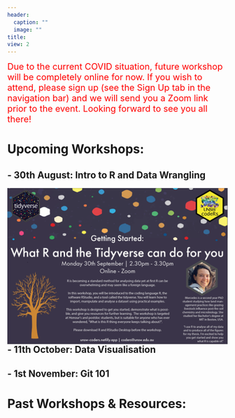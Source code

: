 ```yaml
---
header:
  caption: ""
  image: ""
title: 
view: 2
---
```


<span style="color: red; font-size: 20px;"> Due to the current COVID situation, future workshop will be completely online for now. If you wish to attend, please sign up (see the Sign Up tab in the navigation bar) and we will send you a Zoom link prior to the event. Looking forward to see you all there!</span>

# Upcoming Workshops:

<h2> - 30th August: Intro to R and Data Wrangling </h2>

<img src="getting_started.png" width=1450 style = "margin-left: 0px; margin-right: 0px; float:right;" >

<h2> - 11th October: Data Visualisation </h2>
<h2> - 1st November: Git 101 </h2>

# Past Workshops & Resources: